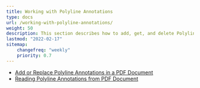 ```yaml
---
title: Working with Polyline Annotations
type: docs
url: /working-with-polyline-annotations/
weight: 50
description: This section describes how to add, get, and delete Polyline annotations from your PDF document.
lastmod: "2022-02-17"
sitemap:
    changefreq: "weekly"
    priority: 0.7
---
```


- [Add or Replace Polyline Annotations in a PDF Document](/pdf/add-or-replace-polyline-annotations-in-a-pdf-document/)
- [Reading Polyline Annotations from PDF Document](/pdf/reading-polyline-annotations-from-pdf-document/)
